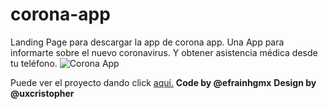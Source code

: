 # corona-app
Landing Page para descargar la app de corona app. Una App para informarte sobre el nuevo coronavirus.
Y obtener asistencia médica desde tu teléfono.
![Corona App](./assets/img/CoronaApp-reamde.gif/)

Puede ver el proyecto dando click [aquí.](efrainhgmx.github.io/corona-app/ "Here")
**Code by @efrainhgmx**
**Design by @uxcristopher**